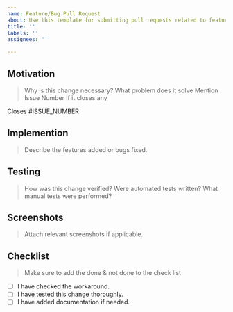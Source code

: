 ```yaml
---
name: Feature/Bug Pull Request
about: Use this template for submitting pull requests related to features or bugs.
title: ''
labels: ''
assignees: ''

---
```


<!--
⚠️ Please fill out the entire template. Failing to do so will result in automatic closure.
📺 Video reference: link_to_brad_video.
-->

## Motivation
> Why is this change necessary? What problem does it solve
> Mention Issue Number if it closes any

Closes #ISSUE_NUMBER

## Implemention
> Describe the features added or bugs fixed.

## Testing
> How was this change verified? Were automated tests written? 
> What manual tests were performed?

## Screenshots
> Attach relevant screenshots if applicable.

## Checklist
> Make sure to add the done & not done to the check list

- [ ] I have checked the workaround.
- [ ] I have tested this change thoroughly.
- [ ] I have added documentation if needed.
